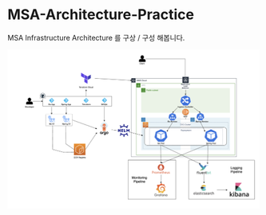 # MSA-Architecture-Practice

MSA Infrastructure Architecture 를 구상 / 구성 해봅니다.

![image](Architecture/msa-architecture.png)